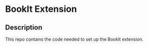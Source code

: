 # BookIt Extension

## Description
This repo contains the code needed to set up the BookIt extension.




